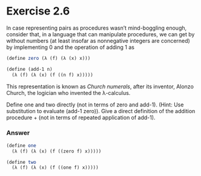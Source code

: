 # Exercise 2.6
In case representing pairs as procedures wasn’t mind-boggling enough, consider that, in a language that can manipulate procedures, we can get by without numbers (at least insofar as nonnegative integers are concerned) by implementing 0 and the operation of adding 1 as

```scheme
(define zero (λ (f) (λ (x) x)))

(define (add-1 n)
  (λ (f) (λ (x) (f ((n f) x)))))
```

This representation is known as _Church numerals_, after its inventor, Alonzo Church, the logician who invented the λ-calculus.

Define one and two directly (not in terms of zero and add-1). 
(Hint: Use substitution to evaluate (add-1 zero)). 
Give a direct definition of the addition procedure + (not in terms of repeated application of add-1).

### Answer
```scheme
(define one
  (λ (f) (λ (x) (f ((zero f) x)))))

(define two
  (λ (f) (λ (x) (f ((one f) x)))))
```

